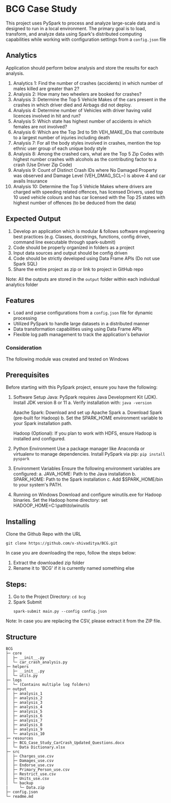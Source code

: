 # BCG Case Study
This project uses PySpark to process and analyze large-scale data and is designed to run in a local environment. The primary goal is to load, transform, and analyze data using Spark's distributed computing capabilities while working with configuration settings from a `config.json` file

## Analytics
Application should perform below analysis and store the results for each analysis.
1.	Analytics 1: Find the number of crashes (accidents) in which number of males killed are greater than 2?
2.	Analysis 2: How many two wheelers are booked for crashes? 
3.	Analysis 3: Determine the Top 5 Vehicle Makes of the cars present in the crashes in which driver died and Airbags did not deploy.
4.	Analysis 4: Determine number of Vehicles with driver having valid licences involved in hit and run? 
5.	Analysis 5: Which state has highest number of accidents in which females are not involved? 
6.	Analysis 6: Which are the Top 3rd to 5th VEH_MAKE_IDs that contribute to a largest number of injuries including death
7.	Analysis 7: For all the body styles involved in crashes, mention the top ethnic user group of each unique body style  
8.	Analysis 8: Among the crashed cars, what are the Top 5 Zip Codes with highest number crashes with alcohols as the contributing factor to a crash (Use Driver Zip Code)
9.	Analysis 9: Count of Distinct Crash IDs where No Damaged Property was observed and Damage Level (VEH_DMAG_SCL~) is above 4 and car avails Insurance
10.	Analysis 10: Determine the Top 5 Vehicle Makes where drivers are charged with speeding related offences, has licensed Drivers, used top 10 used vehicle colours and has car licensed with the Top 25 states with highest number of offences (to be deduced from the data)

## Expected Output
1.	Develop an application which is modular & follows software engineering best practices (e.g. Classes, docstrings, functions, config driven, command line executable through spark-submit)
2.	Code should be properly organized in folders as a project
3.	Input data sources and output should be config driven
4.	Code should be strictly developed using Data Frame APIs (Do not use Spark SQL)
5.	Share the entire project as zip or link to project in GitHub repo

Note: All the outputs are stored in the `output` folder within each individual analytics folder

## Features
- Load and parse configurations from a `config.json` file for dynamic processing
- Utilized PySpark to handle large datasets in a distributed manner
- Data transformation capabilities using using Data Frame APIs
- Flexible log path management to track the application's behavior

### Consideration
The following module was created and tested on Windows

## Prerequisites
Before starting with this PySpark project, ensure you have the following:
1. Software Setup
    Java: PySpark requires Java Development Kit (JDK). Install JDK version 8 or 11
        a. Verify installation with:
            ```java -version```

    Apache Spark: Download and set up Apache Spark
        a. Download Spark (pre-built for Hadoop)
        b. Set the SPARK_HOME environment variable to your Spark installation path.

   Hadoop (Optional): If you plan to work with HDFS, ensure Hadoop is installed and configured.
2. Python Environment
    Use a package manager like Anaconda or virtualenv to manage dependencies.
    Install PySpark via pip:
       ```pip install pyspark```
3. Environment Variables
    Ensure the following environment variables are configured:
        a. JAVA_HOME: Path to the Java installation
        b. SPARK_HOME: Path to the Spark installation
        c. Add $SPARK_HOME/bin to your system's PATH.
4. Running on Windows
    Download and configure winutils.exe for Hadoop binaries.
    Set the Hadoop home directory:
        set HADOOP_HOME=C:\path\to\winutils

## Installing
Clone the Github Repo with the URL
```
git clone https://github.com/x-shivaditya/BCG.git
```
In case you are downloading the repo, follow the steps below:
1. Extract the downloaded zip folder
2. Rename it to 'BCG' if it is currently named something else


## Steps:
1. Go to the Project Directory: `cd bcg`
2. Spark Submit
   ```
   spark-submit main.py --config config.json 
   ```
Note: In case you are replacing the CSV, please extract it from the ZIP file.

## Structure
```
BCG
├─ core
│  ├─ __init__.py
│  └─ car_crash_analysis.py
├─ helpers
│  ├─ __init__.py
│  └─ utils.py
├─ logs
│  └─ (Contains multiple log folders)
├─ output
│  ├─ analysis_1
│  ├─ analysis_2
│  ├─ analysis_3
│  ├─ analysis_4
│  ├─ analysis_5
│  ├─ analysis_6
│  ├─ analysis_7
│  ├─ analysis_8
│  ├─ analysis_9
│  └─ analysis_10
├─ resources
│  ├─ BCG_Case_Study_CarCrash_Updated_Questions.docx
│  └─ Data Dictionary.xlsx
├─ src
│  ├─ Charges_use.csv
│  ├─ Damages_use.csv
│  ├─ Endorse_use.csv
│  ├─ Primary_Person_use.csv
│  ├─ Restrict_use.csv
│  ├─ Units_use.csv
│  └─ backup
|     └─ Data.zip   
├─ config.json
└─ readme.md
```
